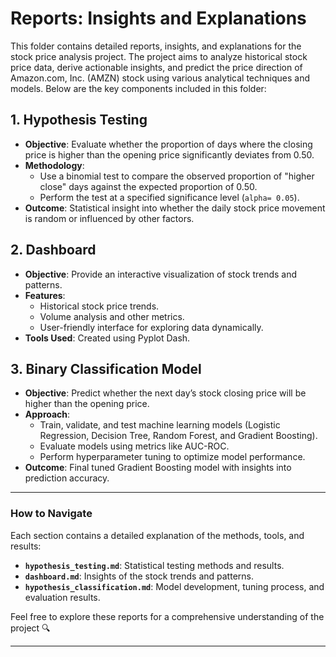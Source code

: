# Reports: Insights and Explanations

This folder contains detailed reports, insights, and explanations for the stock price analysis project. The project aims to analyze historical stock price data, derive actionable insights, and predict the price direction of Amazon.com, Inc. (AMZN) stock using various analytical techniques and models. Below are the key components included in this folder:


## 1. **Hypothesis Testing**  
   - **Objective**: Evaluate whether the proportion of days where the closing price is higher than the opening price significantly deviates from 0.50.  
   - **Methodology**:  
     - Use a binomial test to compare the observed proportion of "higher close" days against the expected proportion of 0.50.  
     - Perform the test at a specified significance level (`alpha= 0.05`).  
   - **Outcome**: Statistical insight into whether the daily stock price movement is random or influenced by other factors.  

## 2. **Dashboard**
   - **Objective**: Provide an interactive visualization of stock trends and patterns.
   - **Features**:
     - Historical stock price trends.
     - Volume analysis and other metrics.
     - User-friendly interface for exploring data dynamically.
   - **Tools Used**: Created using Pyplot Dash.

## 3. **Binary Classification Model**
   - **Objective**: Predict whether the next day’s stock closing price will be higher than the opening price.
   - **Approach**:
     - Train, validate, and test machine learning models (Logistic Regression, Decision Tree, Random Forest, and Gradient Boosting).
     - Evaluate models using metrics like AUC-ROC.
     - Perform hyperparameter tuning to optimize model performance.
   - **Outcome**: Final tuned Gradient Boosting model with insights into prediction accuracy.

---

### How to Navigate
Each section contains a detailed explanation of the methods, tools, and results:
- **`hypothesis_testing.md`**: Statistical testing methods and results.
- **`dashboard.md`**: Insights of the  stock trends and patterns.
- **`hypothesis_classification.md`**: Model development, tuning process, and evaluation results.

Feel free to explore these reports for a comprehensive understanding of the project 🔍 

---
